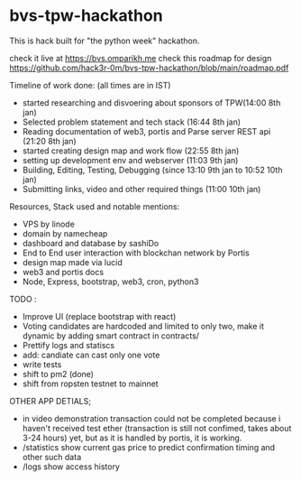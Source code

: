 # bvs-tpw-hackathon

This is hack built for "the python week" hackathon.

check it live at https://bvs.omparikh.me
check this roadmap for design https://github.com/hack3r-0m/bvs-tpw-hackathon/blob/main/roadmap.pdf

Timeline of work done: (all times are in IST)

- started researching and disvoering about sponsors of TPW(14:00 8th jan)
- Selected problem statement and tech stack (16:44 8th jan)
- Reading documentation of web3, portis and Parse server REST api (21:20 8th jan)
- started creating design map and work flow (22:55 8th jan)
- setting up development env and webserver (11:03 9th jan)
- Building, Editing, Testing, Debugging (since 13:10 9th jan to 10:52 10th jan)
- Submitting links, video and other required things (11:00 10th jan)

Resources, Stack used and notable mentions:

- VPS by linode
- domain by namecheap
- dashboard and database by sashiDo
- End to End user interaction with blockchan network by Portis
- design map made via lucid
- web3 and portis docs
- Node, Express, bootstrap, web3, cron, python3

TODO :

- Improve UI (replace bootstrap with react)
- Voting candidates are hardcoded and limited to only two, make it dynamic by adding smart contract in contracts/
- Prettify logs and statiscs
- add: candiate can cast only one vote
- write tests
- shift to pm2 (done)
- shift from ropsten testnet to mainnet

OTHER APP DETIALS;

- in video demonstration transaction could not be completed because i haven't received test ether (transaction is still not confimed, takes about 3-24 hours) yet, but as it is handled by portis, it is working.
- /statistics show current gas price to predict confirmation timing and other such data
- /logs show access history
